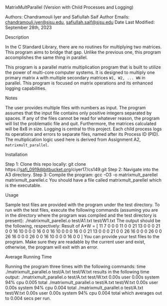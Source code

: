 ﻿MatrixMultParallel (Version with Child Processes and Logging)


Authors: Chandramouli Iyer and Safiullah Saif
Author Emails: chandramouli.iyer@sjsu.edu, safiullah.saif@sjsu.edu
Date Last Modified: September 28th, 2023


Description


In the C Standard Library, there are no routines for multiplying two matrices. This program aims to bridge that gap. Unlike the previous one, this program accomplishes the same thing in parallel.


This program is a parallel matrix multiplication program that is built to utilize the power of multi-core computer systems. It is designed to multiply one primary matrix `A` with multiple secondary matrices `W1, W2, ... WN` in parallel. This program is focused on matrix operations and its enhanced logging capabilities.


Notes


The user provides multiple files with numbers as input. The program assumes that the input file contains only positive integers separated by spaces. If any of the files cannot be read for whatever reason, the program will list the problematic file and quit. Furthermore, the matrices calculated will be 8x8 in size. Logging is central to this project. Each child process logs its operations and errors to separate files, named after its Process ID (PID). The multiplication logic used here is derived from Assignment A2, `matrixmult_parallel`.


Installation


Step 1: Clone this repo locally: git clone https://safi_0919@bitbucket.org/ciyer17/cs149.git
Step 2: Navigate into the A3 directory.
Step 3: Compile the program: gcc -O3 -o matrixmult_parellel matrixmult_parellel.c
You should have a file called matrixmult_parellel which is the executable.




Usage


Sample test files are provided with the program under the test directory. To run with the test files, execute the following commands (assuming you are in the directory where the program was compiled and the test directory is present):
./matrixmult_parellel.o test/A1.txt test/W1.txt
The output should be the following, respectively:
Result of A*W = [
11 7 0 0 0 11 0 0
21 13 0 0 0 21 0 0
16 10 0 0 0 16 0 0
16 10 0 0 0 16 0 0
21 13 0 0 0 21 0 0
26 16 0 0 0 26 0 0
26 16 0 0 0 26 0 0
16 10 0 0 0 16 0 0
]
You can provide your test files to the program. Make sure they are readable by the current user and exist, otherwise, the program will exit with an error.


Average Running Time


Running the program three times with the following commands:
time ./matrixmult_parallel.o test/A.txt test/W.txt
results in the following time output:
./matrixmult_parallel.o test/A.txt test/W.txt 0.00s user 0.00s system 94% cpu 0.005 total
./matrixmult_parallel.o test/A.txt test/W.txt 0.00s user 0.00s system 94% cpu 0.004 total
./matrixmult_parallel.o test/A.txt test/W.txt 0.00s user 0.00s system 94% cpu 0.004 total
which averages out to 0.004 secs per run.
